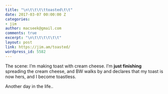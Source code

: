 ```yaml
---
title: "\n\t\t\t\ttoasted\t\t"
date: 2017-03-07 00:00:00 Z
categories:
- jim
author: macseek@gmail.com
comments: true
excerpt: "\n\t\t\t\t\t\t"
layout: post
link: https://jim.am/toasted/
wordpress_id: 5582
---
```


The scene: I’m making toast with cream cheese. I’m **just finishing** spreading the cream cheese, and BW walks by and declares that my toast is now hers, and I become toastless.




Another day in the life..


		
